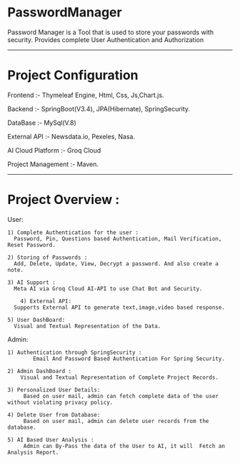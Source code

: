 # PasswordManager
Password Manager is a Tool that is used to store your passwords with security. Provides complete User Authentication and Authorization 
________________________________________________

# Project Configuration
Frontend           :- Thymeleaf Engine, Html, Css, Js,Chart.js.

Backend            :- SpringBoot(V3.4), JPA(Hibernate), SpringSecurity.     

DataBase           :- MySql(V.8)

External API       :- Newsdata.io, Pexeles, Nasa.

AI Cloud Platform  :- Groq Cloud

Project Management :- Maven.
_______________________________________________

# Project Overview : 

  User: 
  
  	1) Complete Authentication for the user :
   	  Password, Pin, Questions based Authentication, Mail Verification, Reset Password.
        
	2) Storing of Passwords :
 	  Add, Delete, Update, View, Decrypt a password. And also create a note.
        
	3) AI Support :
	  Meta AI via Groq Cloud AI-API to use Chat Bot and Security.	
        
        4) External API: 
	  Supports External API to generate text,image,video based response.	
        
	5) User DashBoard:
 	  Visual and Textual Representation of the Data.
        
   Admin:
   
   	1) Authentication through SpringSecurity :
    	    Email And Password Based Authentication For Spring Security.
	  
	2) Admin DashBoard :
 	    Visual and Textual Representation of Complete Project Records.
         
	3) Personalized User Details:
	     Based on user mail, admin can fetch complete data of the user without violating privacy policy.
        
	4) Delete User from Database:
	     Based on user mail, admin can delete user records from the database.
        
	5) AI Based User Analysis :
 	     Admin can By-Pass the data of the User to AI, it will  Fetch an Analysis Report.
